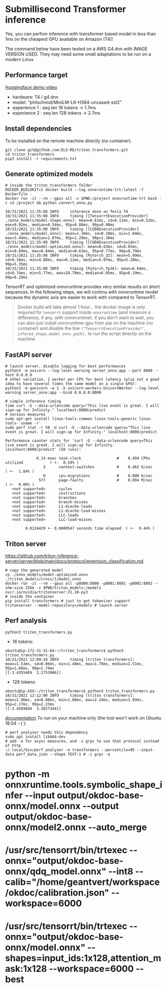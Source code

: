 # Submillisecond Transformer inference

Yes, you can perfom inference with transformer based model in less than 1ms on the cheapest GPU available on Amazon (T4)!

The command below have been tested on a AWS G4.dnn with IMAGE VERSION USED.
They may need some small adaptations to be run on a modern Linux

## Performance target

[Huggingface demo video](https://www.youtube.com/watch?v=jiftCAhOYQA)

* hardware: T4 / g4.dnn
* model: "philschmid/MiniLM-L6-H384-uncased-sst2"
* experience 1 : seq len 16 tokens -> 1.7ms
* experience 2 : seq len 128 tokens -> 2.7ms

## Install dependencies

To be installed on the remote machine directly (no container).

```shell
git clone git@github.com:ELS-RD/triton_transformers.git
cd triton_transformers
pip3 install -r requirements.txt
```

## Generate optimized models

```shell
# inside the triton_transformers folder
DOCKER_BUILDKIT=1 docker build --tag onnxruntime-trt:latest -f Dockerfile .
docker run -it --rm --gpus all -v $PWD:/project onnxruntime-trt bash -c cd /project && python convert_onnx.py
```

```log
10/31/2021 11:35:08 INFO     inference done on Tesla T4
10/31/2021 11:35:08 INFO     timing [[TensorrtExecutionProvider] ./onnx_models/model-shape.onnx]: mean=0.61ms, sd=0.11ms, min=0.52ms, max=0.92ms, median=0.54ms, 95p=0.88ms, 99p=0.90ms
10/31/2021 11:35:08 INFO     timing [[CUDAExecutionProvider] ./onnx_models/model.onnx]: mean=1.10ms, sd=0.10ms, min=1.04ms, max=3.44ms, median=1.07ms, 95p=1.29ms, 99p=1.36ms
10/31/2021 11:35:08 INFO     timing [[CUDAExecutionProvider] ./onnx_models/model-optimized.onnx]: mean=0.63ms, sd=0.05ms, min=0.60ms, max=0.84ms, median=0.61ms, 95p=0.77ms, 99p=0.79ms
10/31/2021 11:35:08 INFO     timing [Pytorch_32]: mean=5.09ms, sd=0.16ms, min=4.88ms, max=6.11ms, median=5.07ms, 95p=5.28ms, 99p=5.35ms
10/31/2021 11:35:08 INFO     timing [Pytorch_fp16]: mean=6.04ms, sd=0.74ms, min=5.77ms, max=28.79ms, median=6.05ms, 95p=6.19ms, 99p=6.29ms
```

TensorRT and optimized onnxruntime provides very similar results on short sequences.
In the following steps, we will continu with onnxruntime model because the dynamic axis are easier to work with compared to TensorRT. 

> Docker build will take almost 1 hour...
> the docker image is only required for `tensorrt` support inside `onnxruntime` (and measure a difference, if any, with onnxruntime).
> if you don't want to wait, you can also just install onnxruntime-gpu from pip on the machine (no container) 
> and disable the line `("TensorrtExecutionProvider", infered_shape_model_onnx_path),` to run the script directly on the machine

## FastAPI server

```shell
# launch server, disable logging for best performances
python3 -m uvicorn --log-level warning server_onnx:app --port 8000 --host 0.0.0.0
# other variation, 1 worker per CPU for best latency (plus not a good idea to have several times the same model on a single GPU):
python3 -m gunicorn -w 1 -k uvicorn.workers.UvicornWorker --log-level warning server_onnx:app --bind 0.0.0.0:8000

# simple inference timing
time curl -G --data-urlencode query="This live event is great. I will sign-up for Infinity." localhost:8000/predict
# serious measures
sudo apt-get install linux-tools-common linux-tools-generic linux-tools-`uname -r`
sudo perf stat -r 50 -d curl -G --data-urlencode query="This live event is great. I will sign-up for Infinity." localhost:8000/predict
```

```shell
Performance counter stats for 'curl -G --data-urlencode query=This live event is great. I will sign-up for Infinity. localhost:8000/predict' (50 runs):

              6.14 msec task-clock                #    0.494 CPUs utilized            ( +-  0.59% )
                 3      context-switches          #    0.462 K/sec                    ( +-  1.84% )
                 0      cpu-migrations            #    0.000 K/sec                  
               577      page-faults               #    0.094 M/sec                    ( +-  0.06% )
   <not supported>      cycles                                                      
   <not supported>      instructions                                                
   <not supported>      branches                                                    
   <not supported>      branch-misses                                               
   <not supported>      L1-dcache-loads                                             
   <not supported>      L1-dcache-load-misses                                       
   <not supported>      LLC-loads                                                   
   <not supported>      LLC-load-misses                                             

         0.0124429 +- 0.0000547 seconds time elapsed  ( +-  0.44% )
```

## Triton server

https://github.com/triton-inference-server/server/blob/main/docs/protocol/extension_classification.md

```shell
# copy the generated model
cp ./onnx_models/model-optimized.onnx ./triton_models/cross/1/model.onnx
docker run -it --rm --gpus all -p8000:8000 -p8001:8001 -p8002:8002 --shm-size 256m -v $PWD/triton_models:/models nvcr.io/nvidia/tritonserver:21.10-py3
# inside the container
pip install transformers # just to get tokenizer support
tritonserver --model-repository=/models # launch server
```

## Perf analysis

```shell
python3 triton_transformers.py
```

* 16 tokens:
```shell
ubuntu@ip-172-31-31-84:~/triton_transformers$ python3 triton_transformers.py 
10/31/2021 12:09:34 INFO     timing [triton transformers]: mean=1.53ms, sd=0.06ms, min=1.48ms, max=1.78ms, median=1.51ms, 95p=1.66ms, 99p=1.74ms
[[-3.4355469  3.2753906]]
```

* 128 tokens:
```shell
ubuntu@ip-XXX:~/triton_transformers$ python3 triton_transformers.py 
10/31/2021 12:12:00 INFO     timing [triton transformers]: mean=1.96ms, sd=0.08ms, min=1.88ms, max=2.24ms, median=1.93ms, 95p=2.17ms, 99p=2.23ms
[[-3.4589844  3.3027344]]
```

[documentation](https://github.com/triton-inference-server/server/blob/main/docs/perf_analyzer.md)
To run on your machine only (the tool won't work on Ubuntu 18.04 :-( ):

```shell
# perf_analyzer needs this dependency
sudo apt install libb64-dev
# add -a for async measures, and -i grpc to use that protocol instead of http 
~/.local/bin/perf_analyzer -m transformers --percentile=95 --input-data perf_data.json --shape TEXT:1 # -i grpc -a
```

# python -m onnxruntime.tools.symbolic_shape_infer --input output/okdoc-base-onnx/model.onnx --output output/okdoc-base-onnx/model2.onnx --auto_merge
# /usr/src/tensorrt/bin/trtexec --onnx="output/okdoc-base-onnx/qdq_model.onnx" --int8 --calib="/home/geantvert/workspace/okdoc/calibration.json" --workspace=6000
# /usr/src/tensorrt/bin/trtexec --onnx="output/okdoc-base-onnx/model.onnx" --shapes=input_ids:1x128,attention_mask:1x128 --workspace=6000 --best

